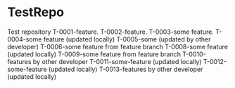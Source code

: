# TestRepo
Test repository
T-0001-feature.
T-0002-feature.
T-0003-some feature.
T-0004-some feature (updated locally)
T-0005-some (updated by other developer)
T-0006-some feature from feature branch
T-0008-some feature (updated locally)
T-0009-some feature from feature branch
T-0010-features by other developer
T-0011-some-feature (updated locally)
T-0012-some-feature (updated locally)
T-0013-features by other developer (updated locally)
